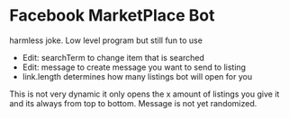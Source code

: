 # Facebook MarketPlace Bot

harmless joke. Low level program but still fun to use

* Edit: searchTerm to change item that is searched
* Edit: message to create message you want to send to listing
* link.length determines how many listings bot will open for you

This is not very dynamic it only opens the x amount of listings you give it and its always from top to bottom. Message is not yet randomized.
